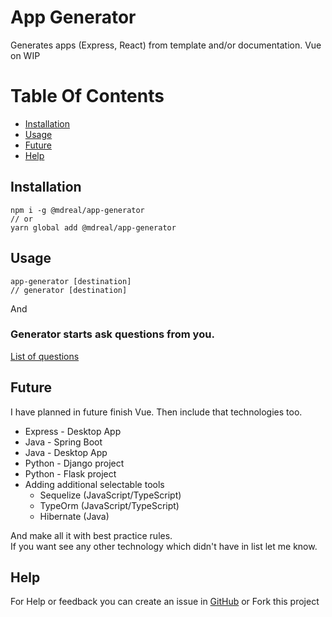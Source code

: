 # App Generator
Generates apps (Express, React) from template and/or documentation. Vue on WIP

# Table Of Contents

- [Installation](#installation)
- [Usage](#usage)
- [Future](#future)
- [Help](#help)

## Installation
```shell
npm i -g @mdreal/app-generator
// or
yarn global add @mdreal/app-generator
```

## Usage

```shell
app-generator [destination]
// generator [destination]
```
And
### Generator starts ask questions from you.

[List of questions](./QUESTIONS.md)

## Future

I have planned in future finish Vue. Then include that technologies too.

- Express - Desktop App
- Java - Spring Boot
- Java - Desktop App
- Python - Django project
- Python - Flask project
- Adding additional selectable tools
  * Sequelize (JavaScript/TypeScript)
  * TypeOrm (JavaScript/TypeScript)
  * Hibernate (Java)

And make all it with best practice rules.  
If you want see any other technology which didn't have in list let me know.

## Help
For Help or feedback you can create an issue in [GitHub](https://github.com/MDReal32/app-generator/issues/new) or Fork this project
